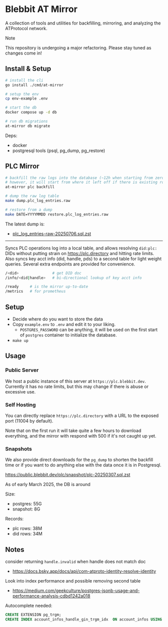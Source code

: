 # Blebbit AT Mirror

A collection of tools and utilities for backfilling, mirroring, and analyzing the ATProtocol network.

> [!NOTE]
> This repository is undergoing a major refactoring. Please stay tuned as changes come in!


## Install & Setup

```sh
# install the cli
go install ./cmd/at-mirror

# setup the env
cp env-example .env

# start the db
docker compose up -d db

# run db migrations
at-mirror db migrate
```

Deps:

- docker
- postgresql tools (psql, pg_dump, pg_restore)

## PLC Mirror

```sh
# backfill the raw logs into the database (~12h when starting from zero)
# however, it will start from where it left off if there is existing rows
at-mirror plc backfill

# dump the raw log table
make dump.plc_log_entries.raw

# restore from a dump
make DATE=YYYYMMDD restore.plc_log_entries.raw
```

The latest dump is:

- [plc_log_entries-raw-20250706.sql.zst](https://public.blebbit.dev/plc/plc_log_entries-raw-20250706.sql.zst)


---


Syncs PLC operations log into a local table, and allows resolving `did:plc:`
DIDs without putting strain on https://plc.directory and hitting rate limits.
Also syncs key acct info (did, handle, pds) to a second table for light weight queries.
Several extra endpoints are provided for convenience.

```sh
/<did>               # get DID doc
/info/<did|handle>   # bi-directional lookup of key acct info

/ready     # is the mirror up-to-date
/metrics   # for prometheus
```

## Setup

* Decide where do you want to store the data
* Copy `example.env` to `.env` and edit it to your liking.
    * `POSTGRES_PASSWORD` can be anything, it will be used on the first start of
      `postgres` container to initialize the database.
* `make up`

## Usage

### Public Server

We host a public instance of this server at `https://plc.blebbit.dev`.
Currently it has no rate limits, but this may change if there is abuse or excessive use.

### Self Hosting

You can directly replace `https://plc.directory` with a URL to the exposed port
(11004 by default).

Note that on the first run it will take quite a few hours to download everything,
and the mirror with respond with 500 if it's not caught up yet.

### Snapshots

We also provide direct downloads for the `pg_dump` to shorten the backfill time
or if you want to do anything else with the data once it is in Postgresql.

https://public.blebbit.dev/plc/snapshot/plc-20250307.sql.zst

As of early March 2025, the DB is around

Size:

- postgres: 55G
- snapshot: 8G

Records:

- plc rows: 38M
- did rows: 34M



## Notes

consider returning `handle.invalid` when handle does not match doc
- https://docs.bsky.app/docs/api/com-atproto-identity-resolve-identity

Look into index performance and possible removing second table
- https://medium.com/geekculture/postgres-jsonb-usage-and-performance-analysis-cdbd1242a018


Autocomplete needed:

```sql
CREATE EXTENSION pg_trgm;
CREATE INDEX account_infos_handle_gin_trgm_idx  ON account_infos USING gin  (handle gin_trgm_ops);
```